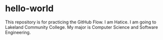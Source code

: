 # hello-world
This repository is for practicing the GitHub Flow.
I am Hatice. I am going to Lakeland Community College. 
My major is Computer Science and Software Engineering.


